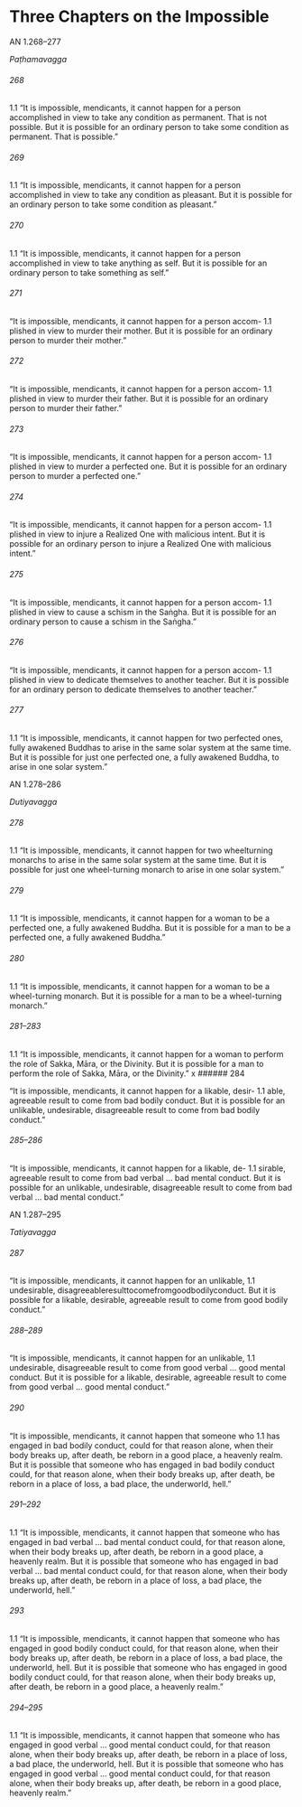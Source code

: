 # Three Chapters on the Impossible

AN 1.268–277

_Paṭhamavagga_

###### 268

1.1 “It is impossible, mendicants, it cannot happen for a person accomplished in view to take any condition as permanent. That is not
possible. But it is possible for an ordinary person to take some
condition as permanent. That is possible.”

###### 269

1.1 “It is impossible, mendicants, it cannot happen for a person accomplished in view to take any condition as pleasant. But it is possible
for an ordinary person to take some condition as pleasant.”

###### 270

1.1 “It is impossible, mendicants, it cannot happen for a person accomplished in view to take anything as self. But it is possible for an
ordinary person to take something as self.”
###### 271

“It is impossible, mendicants, it cannot happen for a person accom- 1.1
plished in view to murder their mother. But it is possible for an
ordinary person to murder their mother.”

###### 272

“It is impossible, mendicants, it cannot happen for a person accom- 1.1
plished in view to murder their father. But it is possible for an
ordinary person to murder their father.”

###### 273

“It is impossible, mendicants, it cannot happen for a person accom- 1.1
plished in view to murder a perfected one. But it is possible for an
ordinary person to murder a perfected one.”

###### 274

“It is impossible, mendicants, it cannot happen for a person accom- 1.1
plished in view to injure a Realized One with malicious intent. But
it is possible for an ordinary person to injure a Realized One with
malicious intent.”

###### 275

“It is impossible, mendicants, it cannot happen for a person accom- 1.1
plished in view to cause a schism in the Saṅgha. But it is possible
for an ordinary person to cause a schism in the Saṅgha.”

###### 276

“It is impossible, mendicants, it cannot happen for a person accom- 1.1
plished in view to dedicate themselves to another teacher. But it is
possible for an ordinary person to dedicate themselves to another
teacher.”
###### 277

1.1 “It is impossible, mendicants, it cannot happen for two perfected
ones, fully awakened Buddhas to arise in the same solar system at
the same time. But it is possible for just one perfected one, a fully
awakened Buddha, to arise in one solar system.”

AN 1.278–286

_Dutiyavagga_

###### 278

1.1 “It is impossible, mendicants, it cannot happen for two wheelturning monarchs to arise in the same solar system at the same
time. But it is possible for just one wheel-turning monarch to arise
in one solar system.”

###### 279

1.1 “It is impossible, mendicants, it cannot happen for a woman to be
a perfected one, a fully awakened Buddha. But it is possible for a
man to be a perfected one, a fully awakened Buddha.”

###### 280

1.1 “It is impossible, mendicants, it cannot happen for a woman to
be a wheel-turning monarch. But it is possible for a man to be a
wheel-turning monarch.”

###### 281–283

1.1 “It is impossible, mendicants, it cannot happen for a woman to
perform the role of Sakka, Māra, or the Divinity. But it is possible
for a man to perform the role of Sakka, Māra, or the Divinity.”
x   ###### 284

“It is impossible, mendicants, it cannot happen for a likable, desir- 1.1
able, agreeable result to come from bad bodily conduct. But it is
possible for an unlikable, undesirable, disagreeable result to come
from bad bodily conduct.”

###### 285–286

“It is impossible, mendicants, it cannot happen for a likable, de- 1.1
sirable, agreeable result to come from bad verbal … bad mental
conduct. But it is possible for an unlikable, undesirable, disagreeable result to come from bad verbal … bad mental conduct.”

AN 1.287–295

_Tatiyavagga_

###### 287

“It is impossible, mendicants, it cannot happen for an unlikable, 1.1
undesirable, disagreeableresulttocomefromgoodbodilyconduct.
But it is possible for a likable, desirable, agreeable result to come
from good bodily conduct.”

###### 288–289

“It is impossible, mendicants, it cannot happen for an unlikable, 1.1
undesirable, disagreeable result to come from good verbal … good
mental conduct. But it is possible for a likable, desirable, agreeable
result to come from good verbal … good mental conduct.”

###### 290

“It is impossible, mendicants, it cannot happen that someone who 1.1
has engaged in bad bodily conduct, could for that reason alone,
when their body breaks up, after death, be reborn in a good place, a
heavenly realm. But it is possible that someone who has engaged in
bad bodily conduct could, for that reason alone, when their body
breaks up, after death, be reborn in a place of loss, a bad place, the
underworld, hell.”

###### 291–292

1.1 “It is impossible, mendicants, it cannot happen that someone who
has engaged in bad verbal … bad mental conduct could, for that
reason alone, when their body breaks up, after death, be reborn in
a good place, a heavenly realm. But it is possible that someone who
has engaged in bad verbal … bad mental conduct could, for that
reason alone, when their body breaks up, after death, be reborn in
a place of loss, a bad place, the underworld, hell.”

###### 293

1.1 “It is impossible, mendicants, it cannot happen that someone who
has engaged in good bodily conduct could, for that reason alone,
when their body breaks up, after death, be reborn in a place of loss,
a bad place, the underworld, hell. But it is possible that someone
who has engaged in good bodily conduct could, for that reason
alone, when their body breaks up, after death, be reborn in a good
place, a heavenly realm.”

###### 294–295

1.1 “It is impossible, mendicants, it cannot happen that someone who
has engaged in good verbal … good mental conduct could, for that
reason alone, when their body breaks up, after death, be reborn in
a place of loss, a bad place, the underworld, hell. But it is possible
that someone who has engaged in good verbal … good mental
conduct could, for that reason alone, when their body breaks up,
after death, be reborn in a good place, heavenly realm.”

